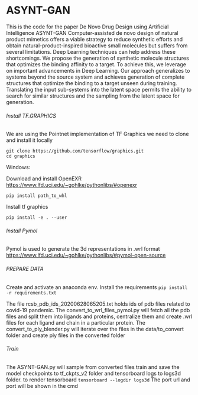 # ASYNT-GAN
This is the code for the paper De Novo Drug Design using Artificial Intelligence ASYNT-GAN
Computer-assisted de novo design of natural product mimetics offers a viable strategy to reduce synthetic efforts and obtain natural-product-inspired bioactive small molecules but suffers from several limitations. Deep Learning techniques can help address these shortcomings. We propose the generation of synthetic molecule structures that optimizes the binding affinity to a target. To achieve this, we leverage on important advancements in Deep Learning. Our approach generalizes to systems beyond the source system and achieves generation of complete structures that optimize the binding to a target unseen during training. Translating the input sub-systems into the latent space permits the ability to search for similar structures and the sampling from the latent space for generation.


###### Install TF.GRAPHICS
We are using the Pointnet implementation of TF Graphics we need to clone and install it locally 
```
git clone https://github.com/tensorflow/graphics.git
cd graphics
```
Windows:

Download  and install OpenEXR
https://www.lfd.uci.edu/~gohlke/pythonlibs/#openexr  

`pip install path_to_whl`

Install tf graphics

`pip install -e . --user`

###### Install Pymol
Pymol is used to generate the 3d representations in .wrl format
https://www.lfd.uci.edu/~gohlke/pythonlibs/#pymol-open-source

###### PREPARE DATA
Create and activate an anaconda env.
Install the requirements 
`pip install -r requirements.txt`

The file rcsb_pdb_ids_20200628065205.txt holds ids of pdb files related to covid-19 pandemic.
The convert_to_wrl_files_pymol.py will fetch all the pdb files and split them into ligands and proteins, centralize them and create .wrl files for each ligand and chain in a particular protein.
The convert_to_ply_blender.py will iterate over the files in the data/to_convert folder and create ply files in the converted folder

###### Train
The ASYNT-GAN.py  will sample from converted files train and save the model checkpoints to tf_ckpts_v2 folder and tensorboard logs to logs3d folder.
to render tensorboard 
`tensorboard --logdir logs3d`
The port url and port will be shown in the cmd